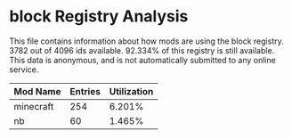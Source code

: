 # block Registry Analysis

This file contains information about how mods are using the block registry. 3782
out of 4096 ids available. 92.334% of this registry is still available. This
data is anonymous, and is not automatically submitted to any online service.


| Mod Name  | Entries | Utilization |
|-----------|---------|-------------|
| minecraft | 254     | 6.201%      |
| nb        | 60      | 1.465%      |
